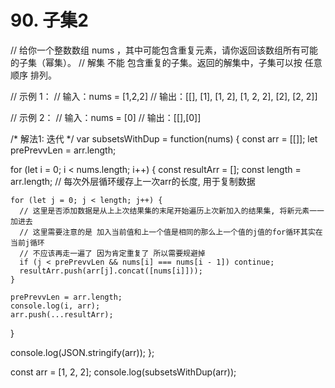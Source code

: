 # 90. 子集2

// 给你一个整数数组 nums ，其中可能包含重复元素，请你返回该数组所有可能的子集（幂集）。
// 解集 不能 包含重复的子集。返回的解集中，子集可以按 任意顺序 排列。

// 示例 1：
// 输入：nums = [1,2,2]
// 输出：[[], [1], [1, 2], [1, 2, 2], [2], [2, 2]]

// 示例 2：
// 输入：nums = [0]
// 输出：[[],[0]]

/* 解法1: 迭代 */
var subsetsWithDup = function(nums) {
  const arr = [[]];
  let prePrevvLen = arr.length;

  for (let i = 0; i < nums.length; i++) {
    const resultArr = [];
    const length = arr.length; // 每次外层循环缓存上一次arr的长度, 用于复制数据

    for (let j = 0; j < length; j++) {
      // 这里是否添加数据是从上上次结果集的末尾开始遍历上次新加入的结果集, 将新元素一一加进去
      // 这里需要注意的是 加入当前值和上一个值是相同的那么上一个值的j值的for循环其实在当前j循环
      // 不应该再走一遍了 因为肯定重复了 所以需要规避掉
      if (j < prePrevvLen && nums[i] === nums[i - 1]) continue;
      resultArr.push(arr[j].concat([nums[i]]));
    }

    prePrevvLen = arr.length;
    console.log(i, arr);
    arr.push(...resultArr);
  }

  console.log(JSON.stringify(arr));
};

const arr = [1, 2, 2];
console.log(subsetsWithDup(arr));
